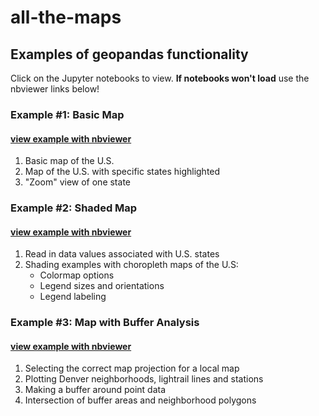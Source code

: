 # all-the-maps

## Examples of geopandas functionality

Click on the Jupyter notebooks to view. <b>If notebooks won't load</b> use the nbviewer links below!

### Example #1: Basic Map 
#### [view example with nbviewer](https://nbviewer.jupyter.org/github/sarahrunkle/all-the-maps/blob/master/geopandas_example1.ipynb)
1. Basic map of the U.S.
2. Map of the U.S. with specific states highlighted
3. "Zoom" view of one state

### Example #2: Shaded Map
#### [view example with nbviewer](https://nbviewer.jupyter.org/github/sarahrunkle/all-the-maps/blob/master/geopandas_example2.ipynb)
1. Read in data values associated with U.S. states
2. Shading examples with choropleth maps of the U.S:
    - Colormap options
    - Legend sizes and orientations
    - Legend labeling

### Example #3: Map with Buffer Analysis
#### [view example with nbviewer](https://nbviewer.jupyter.org/github/sarahrunkle/all-the-maps/blob/master/geopandas_example3.ipynb)
1. Selecting the correct map projection for a local map
2. Plotting Denver neighborhoods, lightrail lines and stations
3. Making a buffer around point data
4. Intersection of buffer areas and neighborhood polygons
